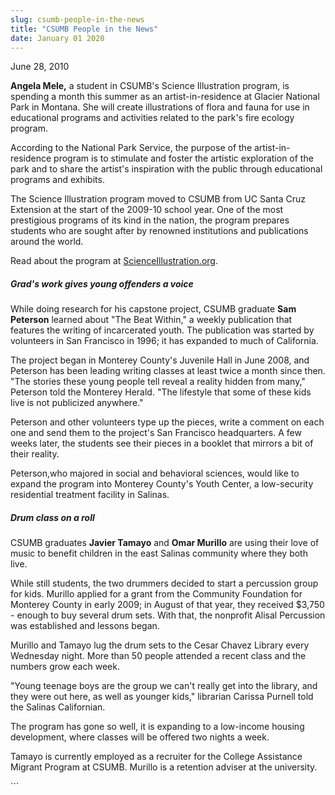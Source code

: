 ```yaml
---
slug: csumb-people-in-the-news
title: "CSUMB People in the News"
date: January 01 2020
---
```


  
<p>June 28, 2010</p>
<p>
  <strong>Angela Mele,</strong> a student in CSUMB's Science Illustration
  program, is spending a month this summer as an artist&#45;in&#45;residence at
  Glacier National Park in Montana. She will create illustrations of flora and
  fauna for use in educational programs and activities related to the park's
  fire ecology program.
</p>
<p>
  According to the National Park Service, the purpose of the
  artist&#45;in&#45;residence program is to stimulate and foster the artistic
  exploration of the park and to share the artist's inspiration with the public
  through educational programs and exhibits.
</p>
<p>
  The Science Illustration program moved to CSUMB from UC Santa Cruz Extension
  at the start of the 2009&#45;10 school year. One of the most prestigious
  programs of its kind in the nation, the program prepares students who are
  sought after by renowned institutions and publications around the world.
</p>
<p>
  Read about the program at
  <a href="https://scienceillustration.org/">ScienceIllustration.org</a>.
</p>
<h5>Grad's work gives young offenders a voice</h5>
<p>
  While doing research for his capstone project, CSUMB graduate
  <strong>Sam Peterson</strong> learned about "The Beat Within," a weekly
  publication that features the writing of incarcerated youth. The publication
  was started by volunteers in San Francisco in 1996; it has expanded to much of
  California.
</p>
<p>
  The project began in Monterey County's Juvenile Hall in June 2008, and
  Peterson has been leading writing classes at least twice a month since then.
  "The stories these young people tell reveal a reality hidden from many,"
  Peterson told the Monterey Herald. "The lifestyle that some of these kids live
  is not publicized anywhere."
</p>
<p>
  Peterson and other volunteers type up the pieces, write a comment on each one
  and send them to the project's San Francisco headquarters. A few weeks later,
  the students see their pieces in a booklet that mirrors a bit of their
  reality.
</p>
<p>
  Peterson,who majored in social and behavioral sciences, would like to expand
  the program into Monterey County's Youth Center, a low&#45;security
  residential treatment facility in Salinas.
</p>
<h5>Drum class on a roll</h5>
<p>
  CSUMB graduates <strong>Javier Tamayo</strong> and
  <strong>Omar Murillo</strong> are using their love of music to benefit
  children in the east Salinas community where they both live.
</p>
<p>
  While still students, the two drummers decided to start a percussion group for
  kids. Murillo applied for a grant from the Community Foundation for Monterey
  County in early 2009; in August of that year, they received $3,750 &#45;
  enough to buy several drum sets. With that, the nonprofit Alisal Percussion
  was established and lessons began.
</p>
<p>
  Murillo and Tamayo lug the drum sets to the Cesar Chavez Library every
  Wednesday night. More than 50 people attended a recent class and the numbers
  grow each week.
</p>
<p>
  "Young teenage boys are the group we can't really get into the library, and
  they were out here, as well as younger kids," librarian Carissa Purnell told
  the Salinas Californian.
</p>
<p>
  The program has gone so well, it is expanding to a low&#45;income housing
  development, where classes will be offered two nights a week.
</p>
<p>
  Tamayo is currently employed as a recruiter for the College Assistance Migrant
  Program at CSUMB. Murillo is a retention adviser at the university.
</p>
```
